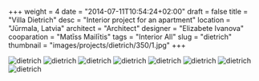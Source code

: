 +++
weight = 4
date = "2014-07-11T10:54:24+02:00"
draft = false
title = "Villa Dietrich"
desc = "Interior project for an apartment"
location = "Jūrmala, Latvia"
architect = "Architect"
designer = "Elizabete Ivanova"
cooparation = "Matīss Mailītis"
tags    = "Interior All"
slug = "dietrich"
thumbnail = "images/projects/dietrich/350/1.jpg"
+++

<img alt="dietrich"  data-sizes="auto" data-src="../../images/projects/dietrich/1100/1.jpg" data-srcset="../../images/projects/dietrich/350/1.jpg 350w, ../../images/projects/dietrich/700/1.jpg 700w, ../../images/projects/dietrich/1100/1.jpg 1100w" class="lazyload" />

<img alt="dietrich"  data-sizes="auto" data-src="../../images/projects/dietrich/1100/6.jpg" data-srcset="../../images/projects/dietrich/350/2.jpg 350w, ../../images/projects/dietrich/700/2.jpg 700w, ../../images/projects/dietrich/1100/2.jpg 1100w" class="lazyload" />

<img alt="dietrich"  data-sizes="auto" data-src="../../images/projects/dietrich/1100/3.jpg" data-srcset="../../images/projects/dietrich/350/3.jpg 350w, ../../images/projects/dietrich/700/3.jpg 700w, ../../images/projects/dietrich/1100/3.jpg 1100w" class="lazyload" />

<img alt="dietrich"  data-sizes="auto" data-src="../../images/projects/dietrich/1100/4.jpg" data-srcset="../../images/projects/dietrich/350/4.jpg 350w, ../../images/projects/dietrich/700/4.jpg 700w, ../../images/projects/dietrich/1100/4.jpg 1100w" class="lazyload" />

<img alt="dietrich"  data-sizes="auto" data-src="../../images/projects/dietrich/1100/5.jpg" data-srcset="../../images/projects/dietrich/350/5.jpg 350w, ../../images/projects/dietrich/700/5.jpg 700w, ../../images/projects/dietrich/1100/5.jpg 1100w" class="lazyload" />

<img alt="dietrich"  data-sizes="auto" data-src="../../images/projects/dietrich/1100/6.jpg" data-srcset="../../images/projects/dietrich/350/6.jpg 350w, ../../images/projects/dietrich/700/6.jpg 700w, ../../images/projects/dietrich/1100/6.jpg 1100w" class="lazyload" />

<img alt="dietrich"  data-sizes="auto" data-src="../../images/projects/dietrich/1100/7.jpg" data-srcset="../../images/projects/dietrich/350/7.jpg 350w, ../../images/projects/dietrich/700/7.jpg 700w, ../../images/projects/dietrich/1100/7.jpg 1100w" class="lazyload" />

<img alt="dietrich"  data-sizes="auto" data-src="../../images/projects/dietrich/1100/8.jpg" data-srcset="../../images/projects/dietrich/350/8.jpg 350w, ../../images/projects/dietrich/700/8.jpg 700w, ../../images/projects/dietrich/1100/8.jpg 1100w" class="lazyload" />


